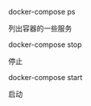 
docker-compose ps

列出容器的一些服务

docker-compose stop

停止

docker-compose start

启动


































